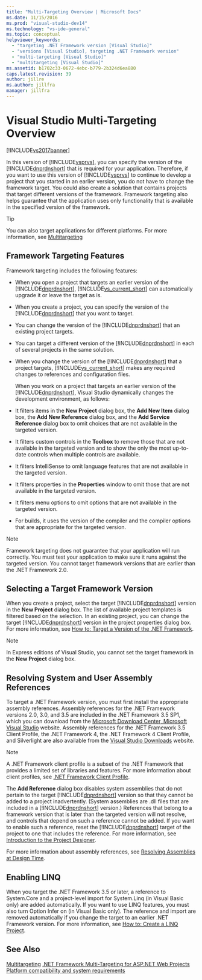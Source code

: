 ```yaml
---
title: "Multi-Targeting Overview | Microsoft Docs"
ms.date: 11/15/2016
ms.prod: "visual-studio-dev14"
ms.technology: "vs-ide-general"
ms.topic: conceptual
helpviewer_keywords:
  - "targeting .NET Framework version [Visual Studio]"
  - "versions [Visual Studio], targeting .NET Framework version"
  - "multi-targeting [Visual Studio]"
  - "multitargeting [Visual Studio]"
ms.assetid: b1702c33-0672-4ebc-b779-2b324d6ea880
caps.latest.revision: 39
author: jillre
ms.author: jillfra
manager: jillfra
---
```

# Visual Studio Multi-Targeting Overview
[!INCLUDE[vs2017banner](../includes/vs2017banner.md)]

In this version of [!INCLUDE[vsprvs](../includes/vsprvs-md.md)], you can specify the version of the [!INCLUDE[dnprdnshort](../includes/dnprdnshort-md.md)] that is required for your application. Therefore, if you want to use this version of [!INCLUDE[vsprvs](../includes/vsprvs-md.md)] to continue to develop a project that you started in an earlier version, you do not have to change the framework target. You could also create a solution that contains projects that target different versions of the framework. Framework targeting also helps guarantee that the application uses only functionality that is available in the specified version of the framework.

> [!TIP]
> You can also target applications for different platforms. For more information, see [Multitargeting](../msbuild/msbuild-multitargeting-overview.md)

## Framework Targeting Features
 Framework targeting includes the following features:

- When you open a project that targets an earlier version of the [!INCLUDE[dnprdnshort](../includes/dnprdnshort-md.md)], [!INCLUDE[vs_current_short](../includes/vs-current-short-md.md)] can automatically upgrade it or leave the target as is.

- When you create a project, you can specify the version of the [!INCLUDE[dnprdnshort](../includes/dnprdnshort-md.md)] that you want to target.

- You can change the version of the [!INCLUDE[dnprdnshort](../includes/dnprdnshort-md.md)] that an existing project targets.

- You can target a different version of the [!INCLUDE[dnprdnshort](../includes/dnprdnshort-md.md)] in each of several projects in the same solution.

- When you change the version of the [!INCLUDE[dnprdnshort](../includes/dnprdnshort-md.md)] that a project targets, [!INCLUDE[vs_current_short](../includes/vs-current-short-md.md)] makes any required changes to references and configuration files.

  When you work on a project that targets an earlier version of the [!INCLUDE[dnprdnshort](../includes/dnprdnshort-md.md)], Visual Studio dynamically changes the development environment, as follows:

- It filters items in the **New Project** dialog box, the **Add New Item** dialog box, the **Add New Reference** dialog box, and the **Add Service Reference** dialog box to omit choices that are not available in the targeted version.

- It filters custom controls in the **Toolbox** to remove those that are not available in the targeted version and to show the only the most up-to-date controls when multiple controls are available.

- It filters IntelliSense to omit language features that are not available in the targeted version.

- It filters properties in the **Properties** window to omit those that are not available in the targeted version.

- It filters menu options to omit options that are not available in the targeted version.

- For builds, it uses the version of the compiler and the compiler options that are appropriate for the targeted version.

> [!NOTE]
> Framework targeting does not guarantee that your application will run correctly. You must test your application to make sure it runs against the targeted version. You cannot target framework versions that are earlier than the .NET Framework 2.0.

## Selecting a Target Framework Version
 When you create a project, select the target [!INCLUDE[dnprdnshort](../includes/dnprdnshort-md.md)] version in the **New Project** dialog box. The list of available project templates is filtered based on the selection. In an existing project, you can change the target [!INCLUDE[dnprdnshort](../includes/dnprdnshort-md.md)] version in the project properties dialog box. For more information, see [How to: Target a Version of the .NET Framework](../ide/how-to-target-a-version-of-the-dotnet-framework.md).

> [!NOTE]
> In Express editions of Visual Studio, you cannot set the target framework in the **New Project** dialog box.

## Resolving System and User Assembly References
 To target a .NET Framework version, you must first install the appropriate assembly references. Assembly references for the .NET Framework versions 2.0, 3.0, and 3.5 are included in the .NET Framework 3.5 SP1, which you can download from the [Microsoft Download Center, Microsoft Visual Studio](https://www.microsoft.com/download/details.aspx?id=25150) website. Assembly references for the .NET Framework 3.5 Client Profile, the .NET Framework 4, the .NET Framework 4 Client Profile, and Silverlight are also available from the [Visual Studio Downloads](https://go.microsoft.com/fwlink/?LinkId=179687) website.

> [!NOTE]
> A .NET Framework client profile is a subset of the .NET Framework that provides a limited set of libraries and features. For more information about client profiles, see [.NET Framework Client Profile](https://msdn.microsoft.com/library/f0219919-1f02-4588-8704-327a62fd91f1).

 The **Add Reference** dialog box disables system assemblies that do not pertain to the target [!INCLUDE[dnprdnshort](../includes/dnprdnshort-md.md)] version so that they cannot be added to a project inadvertently. (System assemblies are .dll files that are included in a [!INCLUDE[dnprdnshort](../includes/dnprdnshort-md.md)] version.) References that belong to a framework version that is later than the targeted version will not resolve, and controls that depend on such a reference cannot be added. If you want to enable such a reference, reset the [!INCLUDE[dnprdnshort](../includes/dnprdnshort-md.md)] target of the project to one that includes the reference.  For more information, see [Introduction to the Project Designer](https://msdn.microsoft.com/898dd854-c98d-430c-ba1b-a913ce3c73d7).

 For more information about assembly references, see [Resolving Assemblies at Design Time](../msbuild/resolving-assemblies-at-design-time.md).

## Enabling LINQ
 When you target the .NET Framework 3.5 or later, a reference to System.Core and a project-level import for System.Linq (in Visual Basic only) are added automatically. If you want to use LINQ features, you must also turn Option Infer on (in Visual Basic only). The reference and import are removed automatically if you change the target to an earlier .NET Framework version. For more information, see [How to: Create a LINQ Project](https://msdn.microsoft.com/library/a929e653-09a3-44be-881f-68ca33f192b2).

## See Also
[Multitargeting](../msbuild/msbuild-multitargeting-overview.md)
[.NET Framework Multi-Targeting for ASP.NET Web Projects](https://msdn.microsoft.com/library/8b8145a9-62f6-4fc4-8a83-47b0487cbe76)
[Platform compatibility and system requirements](/visualstudio/productinfo/vs2015-compatibility-vs)
